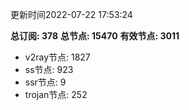 更新时间2022-07-22 17:53:24

**总订阅: 378**
**总节点: 15470**
**有效节点: 3011**
- v2ray节点: 1827
- ss节点: 923
- ssr节点: 9
- trojan节点: 252
